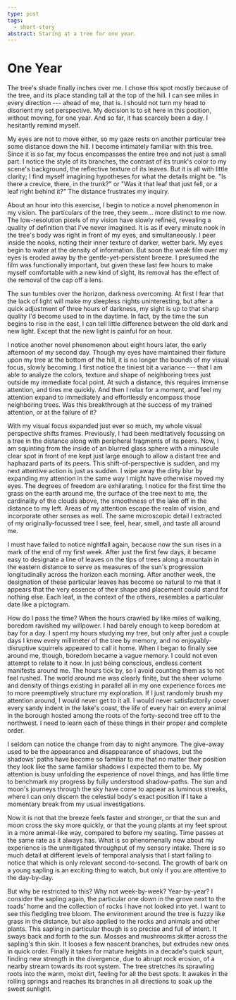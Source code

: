 ```yaml
---
type: post
tags:
  - short-story
abstract: Staring at a tree for one year.
---
```


# One Year

The tree's shade finally inches over me. I chose this spot mostly because of the
tree, and its place standing tall at the top of the hill. I can see miles in
every direction --- ahead of me, that is. I should not turn my head to disorient
my set perspective. My decision is to sit here in this position, without moving,
for one year. And so far, it has scarcely been a day. I hesitantly remind
myself.

My eyes are not to move either, so my gaze rests on another particular tree some
distance down the hill. I become intimately familiar with this tree. Since it is
so far, my focus encompasses the entire tree and not just a small part. I notice
the style of its branches, the contrast of its trunk's color to my scene's
background, the reflective texture of its leaves. But it is all with little
clarity; I find myself imagining hypotheses for what the details might be. "Is
there a crevice, there, in the trunk?" or "Was it that leaf that just fell, or a
leaf right behind it?" The distance frustrates my inquiry.

About an hour into this exercise, I begin to notice a novel phenomenon in my
vision. The particulars of the tree, they seem... more distinct to me now. The
low-resolution pixels of my vision have slowly refined, revealing a quality of
definition that I've never imagined. It is as if every minute nook in the tree's
body was right in front of my eyes, and simultaneously. I peer inside the nooks,
noting their inner texture of darker, wetter bark. My eyes begin to water at the
density of information. But soon the weak film over my eyes is eroded away by
the gentle-yet-persistent breeze. I presumed the film was functionally
important, but given these last few hours to make myself comfortable with a new
kind of sight, its removal has the effect of the removal of the cap off a lens.

The sun tumbles over the horizon, darkness overcoming. At first I fear that the
lack of light will make my sleepless nights uninteresting, but after a quick
adjustment of three hours of darkness, my sight is up to that sharp quality I'd
become used to in the daytime. In fact, by the time the sun begins to rise in
the east, I can tell little difference between the old dark and new light.
Except that the new light is painful for an hour.

I notice another novel phenomenon about eight hours later, the early afternoon
of my second day. Though my eyes have maintained their fixture upon my tree at
the bottom of the hill, it is no longer the bounds of my visual focus, slowly
becoming. I first notice the tiniest bit a variance --- that I am able to
analyze the colors, texture and shape of neighboring trees just outside my
immediate focal point. At such a distance, this requires immense attention, and
tires me quickly. And then I relax for a moment, and feel my attention expand to
immediately and effortlessly encompass those neighboring trees. Was this
breakthrough at the success of my trained attention, or at the failure of it?

With my visual focus expanded just ever so much, my whole visual perspective
shifts frames. Previously, I had been meditatively focussing on a tree in the
distance along with peripheral fragments of its peers. Now, I am squinting from
the inside of an blurred glass sphere with a minuscule clear spot in front of me
kept just large enough to allow a distant tree and haphazard parts of its peers.
This shift-of-perspective is sudden, and my next attentive action is just as
sudden. I wipe away the dirty blur by expanding my attention in the same way I
might have otherwise moved my eyes. The degrees of freedom are exhilarating. I
notice for the first time the grass on the earth around me, the surface of the
tree next to me, the cardinality of the clouds above, the smoothness of the lake
off in the distance to my left. Areas of my attention escape the realm of
vision, and incorporate other senses as well. The same microscopic detail I
extracted of my originally-focussed tree I see, feel, hear, smell, and taste all
around me.

I must have failed to notice nightfall again, because now the sun rises in a
mark of the end of my first week. After just the first few days, it became easy
to designate a line of leaves on the tips of trees along a mountain in the
eastern distance to serve as measures of the sun's progression longitudinally
across the horizon each morning. After another week, the designation of these
particular leaves has become so natural to me that it appears that the very
essence of their shape and placement could stand for nothing else. Each leaf, in
the context of the others, resembles a particular date like a pictogram.

How do I pass the time? When the hours crawled by like miles of walking, boredom
ravished my willpower. I had barely enough to keep boredom at bay for a day. I
spent my hours studying my tree, but only after just a couple days I knew every
millimeter of the tree by memory, and no enjoyably-disruptive squirrels appeared
to call it home. When I began to finally see around me, though, boredom became a
vague memory. I could not even attempt to relate to it now. In just being
conscious, endless content manifests around me. The hours tick by, so I avoid
counting them as to not feel rushed. The world around me was clearly finite, but
the sheer volume and density of things existing in parallel all in my one
experience forces me to more preemptively structure my exploration. If I just
randomly brush my attention around, I would never get to it all. I would never
satisfactorily cover every sandy indent in the lake's coast, the life of every
hair on every animal in the borough hosted among the roots of the forty-second
tree off to the northwest. I need to learn each of these things in their proper
and complete order.

I seldom can notice the change from day to night anymore. The give-away used to
be the appearance and disappearance of shadows, but the shadows' paths have
become so familiar to me that no matter their position they look like the same
familiar shadows I expected them to be. My attention is busy unfolding the
experience of novel things, and has little time to benchmark my progress by
fully understood shadow-paths. The sun and moon's journeys through the sky have
come to appear as luminous streaks, where I can only discern the celestial
body's exact position if I take a momentary break from my usual investigations.

Now it is not that the breeze feels faster and stronger, or that the sun and
moon cross the sky more quickly, or that the young plants at my feet sprout in a
more animal-like way, compared to before my seating. Time passes at the same
rate as it always has. What is so phenomenally new about my experience is the
unmitigated throughput of my sensory intake. There is so much detail at
different levels of temporal analysis that I start failing to notice that which
is only relevant second-to-second. The growth of bark on a young sapling is an
exciting thing to watch, but only if you are attentive to the day-by-day.

But why be restricted to this? Why not week-by-week? Year-by-year? I consider
the sapling again, the particular one down in the grove next to the toads' home
and the collection of rocks I have not looked into yet. I want to see this
fledgling tree bloom. The environment around the tree is fuzzy like grass in the
distance, but also applied to the rocks and animals and other plants. This
sapling in particular though is so precise and full of intent. It sways back and
forth to the sun. Mosses and mushrooms skitter across the sapling's thin skin.
It looses a few nascent branches, but extrudes new ones in quick order. Finally
it takes for mature heights in a decade's quick spurt, finding new strength in
the divergence, due to abrupt rock erosion, of a nearby stream towards its root
system. The tree stretches its sprawling roots into the warm, moist dirt,
feeling for all the best spots. It awakes in the rolling springs and reaches its
branches in all directions to soak up the sweet sunlight.
